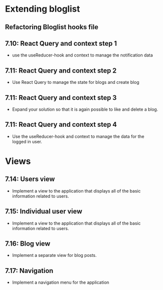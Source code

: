 # Extending bloglist

## Refactoring Bloglist hooks file

## 7.10: React Query and context step 1

- use the useReducer-hook and context to manage the notification data

## 7.11: React Query and context step 2

- Use React Query to manage the state for blogs and create blog

## 7.11: React Query and context step 3

- Expand your solution so that it is again possible to like and delete a blog.

## 7.11: React Query and context step 4

- Use the useReducer-hook and context to manage the data for the logged in user.

# Views

## 7.14: Users view

- Implement a view to the application that displays all of the basic information related to users.

## 7.15: Individual user view

- Implement a view to the application that displays all of the basic information related to users.

## 7.16: Blog view

- Implement a separate view for blog posts.

## 7.17: Navigation

- Implement a navigation menu for the application
